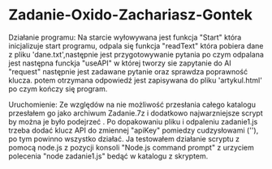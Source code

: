# Zadanie-Oxido-Zachariasz-Gontek
Działanie programu:
Na starcie wyłowywana jest funkcja "Start" która inicjalizuje start programu, odpala się funkcja "readText" która pobiera dane z pliku 'dane.txt',następnie jest przygotowywanie pytania po czym odpalana jest następna funckja "useAPI" w której tworzy sie zapytanie do AI "request" następnie jest zadawane pytanie oraz sprawdza poprawność klucza.
potem otrzymana odpowiedź jest zapisywana do pliku 'artykul.html' po czym kończy się program.

Uruchomienie:
Ze względów na nie możliwość przesłania całego katalogu przesłałem go jako archiwum Zadanie.7z i dodatkowo najwarzniejsze scrypt by można je było podejrzeć .
Po dopakowaniu pliku i odpaleniu zadanie1.js trzeba dodać klucz API do zmiennej "apiKey" pomiedzy cudzysłowami (''), po tym powinno wszystko działać. Ja testowałem działanie scryptu z pomocą node.js z pozycji konsoli "Node.js command prompt" z urzyciem polecenia "node zadanie1.js" bedąć w katalogu z skryptem.

